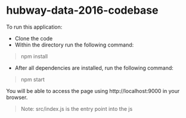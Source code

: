 # hubway-data-2016-codebase

To run this application:

- Clone the code
- Within the directory run the following command:
> npm install

- After all dependencies are installed, run the following command:
> npm start

You will be able to access the page using http://localhost:9000 in your browser.

> Note: src/index.js is the entry point into the js
